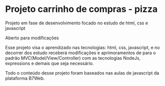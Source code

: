 <h1>Projeto carrinho de compras - pizza</h1>
<p>Projeto em fase de desenvolvimento focado no estudo de html, css e javascript</p>
<p>Aberto para modificações</p>

Esse projeto visa o aprendizado nas tecnologias: html, css, javascript, e no decorrer dos estudo receberá modificações e aprimoramentos de
para o padrão MVC(Model/View/Controller) com as tecnologias NodeJs, expressions e demais que seja necessário.

<p>Todo o conteúdo desse projeto foram baseados nas aulas de javascript da plataforma B7Web.</p>
